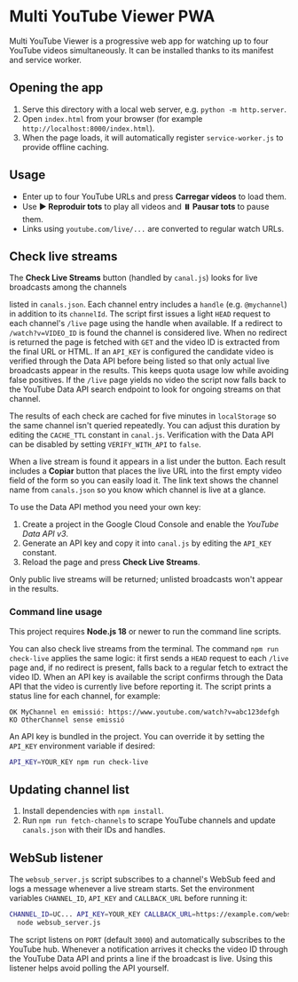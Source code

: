 # Multi YouTube Viewer PWA

Multi YouTube Viewer is a progressive web app for watching up to four YouTube videos simultaneously. It can be installed thanks to its manifest and service worker.

## Opening the app

1. Serve this directory with a local web server, e.g. `python -m http.server`.
2. Open `index.html` from your browser (for example `http://localhost:8000/index.html`).
3. When the page loads, it will automatically register `service-worker.js` to provide offline caching.

## Usage

- Enter up to four YouTube URLs and press **Carregar vídeos** to load them.
- Use **▶️ Reproduir tots** to play all videos and **⏸️ Pausar tots** to pause them.
- Links using `youtube.com/live/...` are converted to regular watch URLs.

## Check live streams

The **Check Live Streams** button (handled by `canal.js`) looks for live broadcasts among the channels

listed in `canals.json`. Each channel entry includes a `handle` (e.g.
`@mychannel`) in addition to its `channelId`. The script first issues a light
`HEAD` request to each channel's `/live` page using the handle when available.
  If a redirect to `/watch?v=VIDEO_ID` is found the channel is considered live.
  When no redirect is returned the page is fetched with `GET` and the video ID is
  extracted from the final URL or HTML. If an `API_KEY` is configured the
  candidate video is verified through the Data API before being listed so that
  only actual live broadcasts appear in the results. This keeps quota usage low
  while avoiding false positives. If the `/live` page yields no video the script
  now falls back to the YouTube Data API search endpoint to look for ongoing
  streams on that channel.

The results of each check are cached for five minutes in `localStorage` so the
same channel isn't queried repeatedly. You can adjust this duration by editing
the `CACHE_TTL` constant in `canal.js`. Verification with the Data API can be
disabled by setting `VERIFY_WITH_API` to `false`.


When a live stream is found it appears in a list under the button. Each result
includes a **Copiar** button that places the live URL into the first empty video
field of the form so you can easily load it. The link text shows the channel
name from `canals.json` so you know which channel is live at a glance.


To use the Data API method you need your own key:

1. Create a project in the Google Cloud Console and enable the *YouTube Data API v3*.
2. Generate an API key and copy it into `canal.js` by editing the `API_KEY`
   constant.
3. Reload the page and press **Check Live Streams**.

Only public live streams will be returned; unlisted broadcasts won't appear in
the results.

### Command line usage

This project requires **Node.js 18** or newer to run the command line scripts.

You can also check live streams from the terminal. The command
`npm run check-live` applies the same logic: it first sends a `HEAD` request to
each `/live` page and, if no redirect is present, falls back to a regular fetch
to extract the video ID. When an API key is available the script confirms
through the Data API that the video is currently live before reporting it. The
script prints a status line for each channel, for example:

```
OK MyChannel en emissió: https://www.youtube.com/watch?v=abc123defgh
KO OtherChannel sense emissió
```

An API key is bundled in the project. You can override it by setting the
`API_KEY` environment variable if desired:

```bash
API_KEY=YOUR_KEY npm run check-live
```

## Updating channel list

1. Install dependencies with `npm install`.
2. Run `npm run fetch-channels` to scrape YouTube channels and update `canals.json` with their IDs and handles.

## WebSub listener

The `websub_server.js` script subscribes to a channel's WebSub feed and logs a
message whenever a live stream starts. Set the environment variables
`CHANNEL_ID`, `API_KEY` and `CALLBACK_URL` before running it:

```bash
CHANNEL_ID=UC... API_KEY=YOUR_KEY CALLBACK_URL=https://example.com/websub \
  node websub_server.js
```

The script listens on `PORT` (default `3000`) and automatically subscribes to
the YouTube hub. Whenever a notification arrives it checks the video ID through
the YouTube Data API and prints a line if the broadcast is live.
Using this listener helps avoid polling the API yourself.




